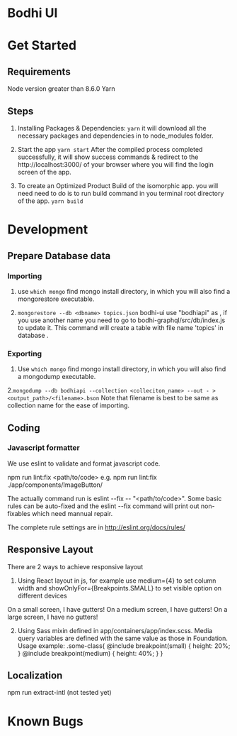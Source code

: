 # Bodhi UI

# Get Started

## Requirements
Node version greater than 8.6.0
Yarn

## Steps
1. Installing Packages & Dependencies:
`yarn`
it will download all the necessary packages and dependencies in to node_modules folder.

2. Start the app
`yarn start`
After the compiled process completed successfully, it will show success commands & redirect to the http://localhost:3000/ of your browser where you will find the login screen of the  app.

3. To create an Optimized Product Build of the isomorphic app. you will need need to do is to run build command in you terminal root directory of the app.
`yarn build`

# Development

## Prepare Database data

### Importing 
1. use `which mongo` find mongo install directory, in which you will also find a mongorestore executable.

2.  `mongorestore --db <dbname> topics.json`
bodhi-ui use "bodhiapi" as <dbname>, if you use another name you need to go to bodhi-graphql/src/db/index.js to update it.
This command will create a table with file name 'topics' in database <dbname>.

### Exporting
1. Use `which mongo` find mongo install directory, in which you will also find a mongodump executable.

2.`mongodump --db bodhiapi --collection <colleciton_name> --out - > <output_path>/<filename>.bson`
Note that filename is best to be same as collection name for the ease of importing.


## Coding

### Javascript formatter
We use eslint to validate and format javascript code.

npm run lint:fix <path/to/code>
e.g. npm run lint:fix ./app/components/ImageButton/

The actually command run is eslint --fix -- "<path/to/code>". Some basic rules can be auto-fixed and the eslint --fix command will print out non-fixables which need mannual repair. 

The complete rule settings are in
http://eslint.org/docs/rules/

## Responsive Layout

There are 2 ways to achieve responsive layout
1. Using React layout in js, for example use medium={4} to set column width and showOnlyFor={Breakpoints.SMALL} to set visible option on different devices
  <Row>
    <Column small={6} medium={4}>
      <Callout color={Colors.SECONDARY}>
        <Block showOnlyFor={Breakpoints.SMALL}>On a small screen, I have gutters!</Block>
        <Block showOnlyFor={Breakpoints.MEDIUM}>On a medium screen, I have gutters!</Block>
        <Block showFor={Breakpoints.LARGE}>On a large screen, I have no gutters!</Block>
      </Callout>
    </Column>
 </Row>

 2. Using Sass mixin defined in app/containers/app/index.scss. Media query variables are defined with the same value as those in Foundation. Usage example:
 .some-class{
     @include breakpoint(small) {
        height: 20%;
    }
     @include breakpoint(medium) {
        height: 40%;
    }
 }

## Localization
npm run extract-intl (not tested yet)

# Known Bugs
